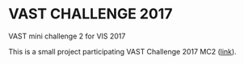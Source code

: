 # VAST CHALLENGE 2017
VAST mini challenge 2 for VIS 2017

This is a small project participating VAST Challenge 2017 MC2 ([link](http://www.vacommunity.org/VAST+Challenge+2017+MC2)). 

